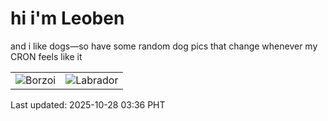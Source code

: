 # hi i'm Leoben

and i like dogs—so have some random dog pics that change whenever my CRON feels like it

|  |  |
|--------|----------|
| ![Borzoi](https://random-dog-vercel.vercel.app/api/random-borzoi?v=1761593785) | ![Labrador](https://random-dog-vercel.vercel.app/api/random-labrador?v=1761593785) |

Last updated: 2025-10-28 03:36 PHT
